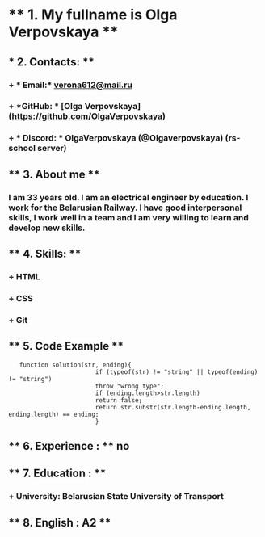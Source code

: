 # ** 1. My fullname is  Olga Verpovskaya **

## * 2. Contacts: **
### + * Email:* verona612@mail.ru
### + *GitHub: * [Olga Verpovskaya] (https://github.com/OlgaVerpovskaya)
### + * Discord: * OlgaVerpovskaya (@Olgaverpovskaya) (rs-school server)

## ** 3. About me **
### I am 33 years old. I am an electrical engineer by education. I work for the Belarusian Railway. I have good interpersonal skills, I work well in a team and I am very willing to learn and develop new skills.

## ** 4. Skills: **
### + HTML
### + CSS
### + Git

## ** 5. Code Example **

~~~
   function solution(str, ending){
                        if (typeof(str) != "string" || typeof(ending) != "string")
                        throw "wrong type";
                        if (ending.length>str.length)
                        return false;
                        return str.substr(str.length-ending.length, ending.length) == ending;
                        }
 ~~~
## ** 6. Experience : ** no

## ** 7. Education : ** 

### + University: Belarusian State University of Transport

## ** 8. English : A2 **


 
